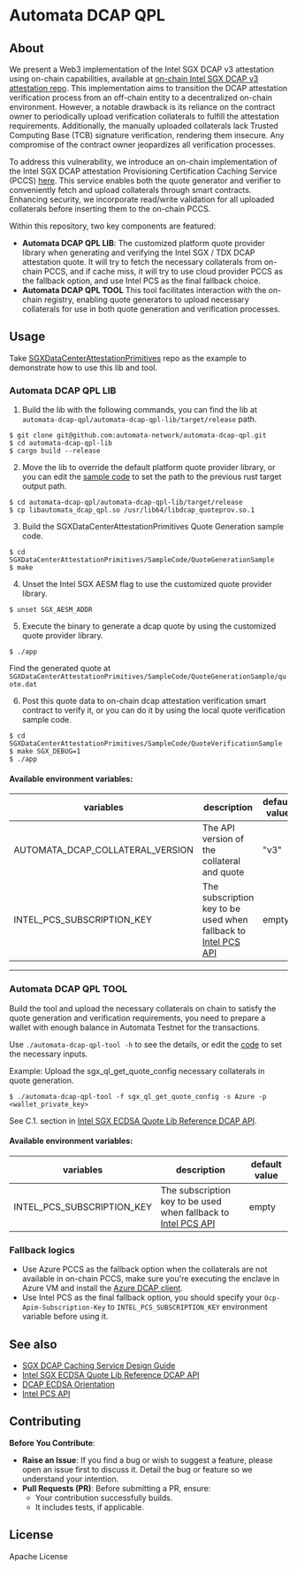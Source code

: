 # Automata DCAP QPL

## About

We present a Web3 implementation of the Intel SGX DCAP v3 attestation using on-chain capabilities, available at [on-chain Intel SGX DCAP v3 attestation repo](https://github.com/automata-network/automata-dcap-v3-attestation). This implementation aims to transition the DCAP attestation verification process from an off-chain entity to a decentralized on-chain environment. However, a notable drawback is its reliance on the contract owner to periodically upload verification collaterals to fulfill the attestation requirements. Additionally, the manually uploaded collaterals lack Trusted Computing Base (TCB) signature verification, rendering them insecure. Any compromise of the contract owner jeopardizes all verification processes.

To address this vulnerability, we introduce an on-chain implementation of the Intel SGX DCAP attestation Provisioning Certification Caching Service (PCCS) [here](https://github.com/automata-network/automata-on-chain-pccs/tree/default). This service enables both the quote generator and verifier to conveniently fetch and upload collaterals through smart contracts. Enhancing security, we incorporate read/write validation for all uploaded collaterals before inserting them to the on-chain PCCS.

Within this repository, two key components are featured:
* **Automata DCAP QPL LIB**: The customized platform quote provider library when generating and verifying the Intel SGX / TDX DCAP attestation quote. It will try to fetch the necessary collaterals from on-chain PCCS, and if cache miss, it will try to use cloud provider PCCS as the fallback option, and use Intel PCS as the final fallback choice.
* **Automata DCAP QPL TOOL** This tool facilitates interaction with the on-chain registry, enabling quote generators to upload necessary collaterals for use in both quote generation and verification processes.

## Usage

Take [SGXDataCenterAttestationPrimitives](https://github.com/intel/SGXDataCenterAttestationPrimitives/tree/dcap_1.16_reproducible) repo as the example to demonstrate how to use this lib and tool.

### **Automata DCAP QPL LIB**
1. Build the lib with the following commands, you can find the lib at `automata-dcap-qpl/automata-dcap-qpl-lib/target/release` path.
```
$ git clone git@github.com:automata-network/automata-dcap-qpl.git
$ cd automata-dcap-qpl-lib
$ cargo build --release
```

2. Move the lib to override the default platform quote provider library, or you can edit the [sample code](https://github.com/intel/SGXDataCenterAttestationPrimitives/blob/dcap_1.16_reproducible/SampleCode/QuoteGenerationSample/App/App.cpp#L198-L205) to set the path to the previous rust target output path.
```
$ cd automata-dcap-qpl/automata-dcap-qpl-lib/target/release
$ cp libautomata_dcap_qpl.so /usr/lib64/libdcap_quoteprov.so.1
```

3. Build the SGXDataCenterAttestationPrimitives Quote Generation sample code.
```
$ cd SGXDataCenterAttestationPrimitives/SampleCode/QuoteGenerationSample
$ make
```

4. Unset the Intel SGX AESM flag to use the customized quote provider library.
```
$ unset SGX_AESM_ADDR
```

5. Execute the binary to generate a dcap quote by using the customized quote provider library.
```
$ ./app
```

Find the generated quote at `SGXDataCenterAttestationPrimitives/SampleCode/QuoteGenerationSample/quote.dat`

6. Post this quote data to on-chain dcap attestation verification smart contract to verify it, or you can do it by using the local quote verification sample code.
```
$ cd SGXDataCenterAttestationPrimitives/SampleCode/QuoteVerificationSample
$ make SGX_DEBUG=1
$ ./app
```

#### Available environment variables:
| variables | description | default value |
|----------|----------|----------|
| AUTOMATA_DCAP_COLLATERAL_VERSION | The API version of the collateral and quote | "v3" |
| INTEL_PCS_SUBSCRIPTION_KEY | The subscription key to be used when fallback to [Intel PCS API](https://api.portal.trustedservices.intel.com/content/documentation.html) | empty |

---

### **Automata DCAP QPL TOOL**

Build the tool and upload the necessary collaterals on chain to satisfy the quote generation and verification requirements, you need to prepare a wallet with enough balance in Automata Testnet for the transactions.

Use `./automata-dcap-qpl-tool -h` to see the details, or edit the [code](./automata-dcap-qpl-tool/src/main.rs) to set the necessary inputs.

Example:
Upload the sgx_ql_get_quote_config necessary collaterals in quote generation.
```
$ ./automata-dcap-qpl-tool -f sgx_ql_get_quote_config -s Azure -p <wallet_private_key>
```
See C.1. section in [Intel SGX ECDSA Quote Lib Reference DCAP API](https://download.01.org/intel-sgx/sgx-dcap/1.20/linux/docs/Intel_SGX_ECDSA_QuoteLibReference_DCAP_API.pdf).

#### Available environment variables:
| variables | description | default value |
|----------|----------|----------|
| INTEL_PCS_SUBSCRIPTION_KEY | The subscription key to be used when fallback to [Intel PCS API](https://api.portal.trustedservices.intel.com/content/documentation.html) | empty |

### Fallback logics
* Use Azure PCCS as the fallback option when the collaterals are not available in on-chain PCCS, make sure you're executing the enclave in Azure VM and install the [Azure DCAP client](https://github.com/microsoft/Azure-DCAP-Client).
* Use Intel PCS as the final fallback option, you should specify your `Ocp-Apim-Subscription-Key` to `INTEL_PCS_SUBSCRIPTION_KEY` environment variable before using it.

## See also

* [SGX DCAP Caching Service Design Guide](https://download.01.org/intel-sgx/sgx-dcap/1.20/linux/docs/SGX_DCAP_Caching_Service_Design_Guide.pdf)
* [Intel SGX ECDSA Quote Lib Reference DCAP API](https://download.01.org/intel-sgx/sgx-dcap/1.20/linux/docs/Intel_SGX_ECDSA_QuoteLibReference_DCAP_API.pdf)
* [DCAP ECDSA Orientation](https://download.01.org/intel-sgx/sgx-dcap/1.20/linux/docs/DCAP_ECDSA_Orientation.pdf)
* [Intel PCS API](https://api.portal.trustedservices.intel.com/content/documentation.html)

## Contributing

**Before You Contribute**:
* **Raise an Issue**: If you find a bug or wish to suggest a feature, please open an issue first to discuss it. Detail the bug or feature so we understand your intention.  
* **Pull Requests (PR)**: Before submitting a PR, ensure:  
    * Your contribution successfully builds.
    * It includes tests, if applicable.

## License

Apache License
